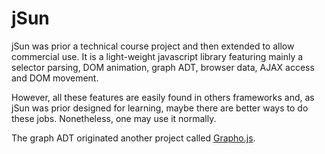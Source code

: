 jSun
====

jSun was prior a technical course project and then extended to allow commercial use. It is a light-weight javascript library featuring mainly a selector parsing, DOM animation, graph ADT, browser data, AJAX access and DOM movement. 

However, all these features are easily found in others frameworks and, as jSun was prior designed for learning, maybe there are better ways to do these jobs. Nonetheless, one may use it normally.

The graph ADT originated another project called [Grapho.js](https://github.com/brenolf/Grapho.js).
